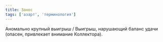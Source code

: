 ```yaml
---
title: Занос
tags: ['азарт', 'терминология']
---
```


Аномально крупный выигрыш / Выигрыш, нарушающий баланс удачи (опасен, привлекает внимание Коллектора).
